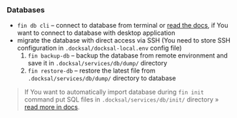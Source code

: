 ### Databases

* `fin db cli` – connect to database from terminal or [read the docs](https://docs.docksal.io/service/db/access/), if You want to connect to database with desktop application
* migrate the database with direct access via SSH (You need to store SSH configuration in `.docksal/docksal-local.env` config file)
    1. `fin backup-db` – backup the database from remote environment and save it in `.docksal/services/db/dump/` directory
    2. `fin restore-db` – restore the latest file from `.docksal/services/db/dump/` directory to database 

> If You want to automatically import database during `fin init` command put SQL files in `.docksal/services/db/init/` directory » [read more in docs](https://docs.docksal.io/service/db/import/).
